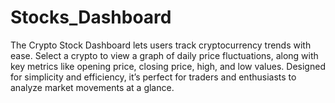 # Stocks_Dashboard
The Crypto Stock Dashboard lets users track cryptocurrency trends with ease. Select a crypto to view a graph of daily price fluctuations, along with key metrics like opening price, closing price, high, and low values. Designed for simplicity and efficiency, it’s perfect for traders and enthusiasts to analyze market movements at a glance.
